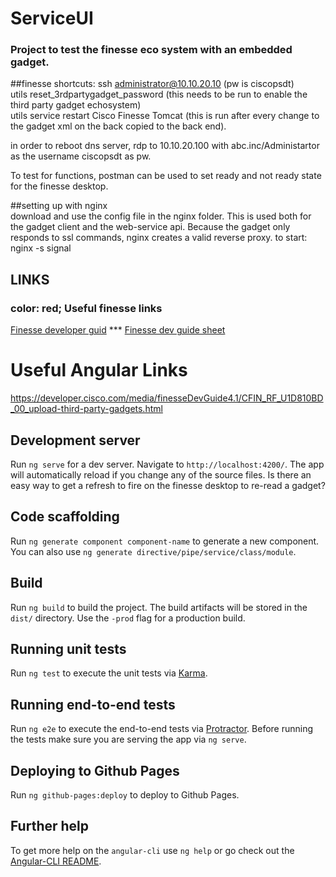 <script src="https://gist.github.com/andyferra/2554919.js"></script>

# ServiceUI

### Project to test the finesse eco system with an embedded gadget.



##finesse shortcuts:
ssh administrator@10.10.20.10 (pw is ciscopsdt)  
utils reset_3rdpartygadget_password   (this needs to be run to enable the third party gadget echosystem)  
utils service restart Cisco Finesse Tomcat   (this is run after every change to the gadget xml on the back copied to the back end).    

in order to reboot dns server, rdp to 10.10.20.100 with abc.inc/Administartor as the username ciscopsdt as pw.


To test for functions, postman can be used to set ready and not ready state for the finesse desktop.  


##setting up with nginx  
    download and use the config file in the nginx folder. This is used both for the gadget client and 
    the web-service api.  Because the gadget only responds to ssl commands, nginx creates a valid reverse proxy.
    to start: nginx -s signal


## LINKS   
### <styl> color: red; </style> Useful finesse links
   <a href="https://developer.cisco.com/media/finesseDevGuide4.1/">Finesse developer guid</a> ***
   <a href="https://developer.cisco.com/media/finesseDevGuide4.1/CFIN_RF_D91DEB3D_00_dialog-update-call-variable-data.html">Finesse dev guide sheet</a>
  
# Useful Angular Links

https://developer.cisco.com/media/finesseDevGuide4.1/CFIN_RF_U1D810BD_00_upload-third-party-gadgets.html


## Development server
Run `ng serve` for a dev server. Navigate to `http://localhost:4200/`. The app will automatically reload if you change any of the source files.
Is there an easy way to get a refresh to fire on the finesse desktop to re-read a gadget?


## Code scaffolding

Run `ng generate component component-name` to generate a new component. You can also use `ng generate directive/pipe/service/class/module`.

## Build

Run `ng build` to build the project. The build artifacts will be stored in the `dist/` directory. Use the `-prod` flag for a production build.

## Running unit tests

Run `ng test` to execute the unit tests via [Karma](https://karma-runner.github.io).

## Running end-to-end tests

Run `ng e2e` to execute the end-to-end tests via [Protractor](http://www.protractortest.org/).
Before running the tests make sure you are serving the app via `ng serve`.

## Deploying to Github Pages

Run `ng github-pages:deploy` to deploy to Github Pages.

## Further help

To get more help on the `angular-cli` use `ng help` or go check out the [Angular-CLI README](https://github.com/angular/angular-cli/blob/master/README.md).
